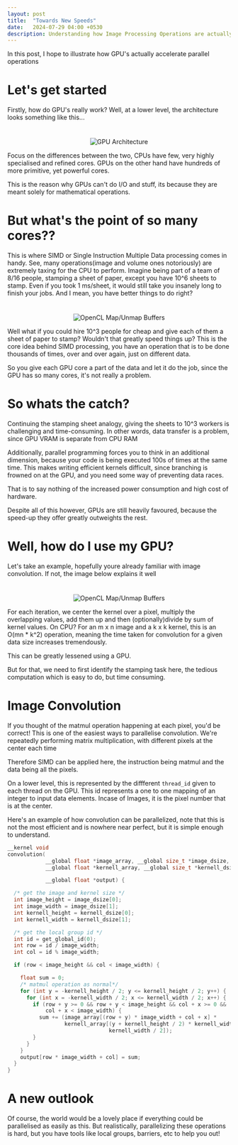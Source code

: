 ```yaml
---
layout: post
title:  "Towards New Speeds"
date:   2024-07-29 04:00 +0530
description: Understanding how Image Processing Operations are actually parallelised
---
```


<p class="intro">In this post, I hope to illustrate how GPU's actually accelerate parallel operations</p>

# Let's get started
Firstly, how do GPU's really work? Well, at a lower level, the architecture looks something like this...

<p align="center" width="100%">
  <img src="{{ site.baseurl }}/assets/img/gpu-arch.png" alt="GPU Architecture" style="margin-bottom: 0; margin-top: 24px"> 
</p>

Focus on the differences between the two, CPUs have few, very highly specialised and refined cores.
GPUs on the other hand have hundreds of more primitive, yet powerful cores.

This is the reason why GPUs can't do I/O and stuff, its because they are meant solely for mathematical operations.

# But what's the point of so many cores??
This is where SIMD or Single Instruction Multiple Data processing comes in handy. See, many operations(image and volume ones notoriously) are extremely taxing for the CPU to perform.
Imagine being part of a team of 8/16 people, stamping a sheet of paper, except you have 10^6 sheets to stamp.
Even if you took 1 ms/sheet, it would still take you insanely long to finish your jobs. And I mean, you have better things to do right?

<p align="center" width="100%">
  <img src="{{ site.baseurl }}/assets/img/simd.png" alt="OpenCL Map/Unmap Buffers" style="margin-bottom: 0; margin-top: 24px"> 
</p>

Well what if you could hire 10^3 people for cheap and give each of them a sheet of paper to stamp? Wouldn't that greatly speed things up?
This is the core idea behind SIMD processing, you have an operation that is to be done thousands of times, over and over again, just on different data.

So you give each GPU core a part of the data and let it do the job, since the GPU has so many cores, it's not really a problem.


# So whats the catch?
Continuing the stamping sheet analogy, giving the sheets to 10^3 workers is challenging and time-consuming. In other words, data transfer is a problem, since GPU VRAM is separate from CPU RAM

Additionally, parallel programming forces you to think in an additional dimension, because your code is being executed 100s of times at the same time. This makes writing efficient kernels difficult, since branching is frowned on at the GPU, and you need some way of preventing data races.

That is to say nothing of the increased power consumption and high cost of hardware.

Despite all of this however, GPUs are still heavily favoured, because the speed-up they offer greatly outweights the rest.


# Well, how do I use my GPU?
Let's take an example, hopefully youre already familiar with image convolution. If not, the image below explains it well

<p align="center" width="100%">
  <img src="{{ site.baseurl }}/assets/img/convol.png" alt="OpenCL Map/Unmap Buffers" style="margin-bottom: 0; margin-top: 24px"> 
</p>

For each iteration, we center the kernel over a pixel, multiply the overlapping values, add them up and then (optionally)divide by sum of kernel values.
On CPU? For an m x n image and a k x k kernel, this is an O(mn * k^2) operation, meaning the time taken for convolution for a given data size increases tremendously.

This can be greatly lessened using a GPU.

But for that, we need to first identify the stamping task here, the tedious computation which is easy to do, but time consuming.

# Image Convolution
If you thought of the matmul operation happening at each pixel, you'd be correct!
This is one of the easiest ways to parallelise convolution. We're repeatedly performing matrix multiplication, with different pixels at the center each time

Therefore SIMD can be applied here, the instruction being matmul and the data being all the pixels.

On a lower level, this is represented by the diffferent `thread_id` given to each thread on the GPU. This id represents a one to one mapping of an integer to input data elements.
Incase of Images, it is the pixel number that is at the center.

Here's an example of how convolution can be parallelized, note that this is not the most efficient and is nowhere near perfect, but it is simple enough to understand.

```C
__kernel void
convolution(
            __global float *image_array, __global size_t *image_dsize,
            __global float *kernell_array, __global size_t *kernell_dsize,

            __global float *output) {

  /* get the image and kernel size */
  int image_height = image_dsize[0];
  int image_width = image_dsize[1];
  int kernell_height = kernell_dsize[0];
  int kernell_width = kernell_dsize[1];

  /* get the local group id */
  int id = get_global_id(0);
  int row = id / image_width;
  int col = id % image_width;

  if (row < image_height && col < image_width) {

    float sum = 0;
    /* matmul operation as normal*/
    for (int y = -kernell_height / 2; y <= kernell_height / 2; y++) {
      for (int x = -kernell_width / 2; x <= kernell_width / 2; x++) {
        if (row + y >= 0 && row + y < image_height && col + x >= 0 &&
            col + x < image_width) {
          sum += (image_array[(row + y) * image_width + col + x] *
                  kernell_array[(y + kernell_height / 2) * kernell_width + x +
                                kernell_width / 2]);
        }
      }
    }
    output[row * image_width + col] = sum;
  }
}

```
# A new outlook
Of course, the world would be a lovely place if everything could be parallelised as easily as this. But realistically, parallelizing these operations is hard, but you have tools like local groups, barriers, etc to help you out!
